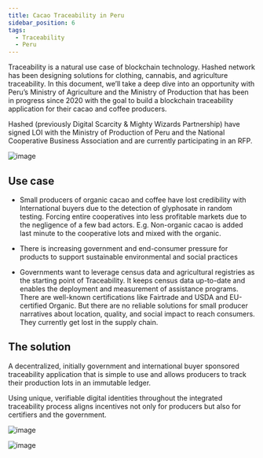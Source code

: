 ```yaml
---
title: Cacao Traceability in Peru
sidebar_position: 6
tags:
  - Traceability
  - Peru
---
```


<head>
  <title>Cacao Traceability in Peru</title>
  <meta charSet="utf-8" />
  <meta property="og:image" content="https://user-images.githubusercontent.com/7217054/204923232-0eb1c975-9011-4657-ae4a-d58116693476.png" />
  <meta property="og:description" content="Traceability allows producers to document their production and improve price competitiveness with international wholesale buyers" />
  <meta property="og:title" content="Hashed Network - Cacao Traceability in Peru" />
  <meta property="og:url" content="https://docs.hashed.network/docs/traceability" />
</head>


Traceability is a natural use case of blockchain technology. Hashed network has been designing solutions for clothing, cannabis, and agriculture traceability. In this document, we’ll take a deep dive into an opportunity with Peru’s Ministry of Agriculture and the Ministry of Production that has been in progress since 2020 with the goal to build a blockchain traceability application for their cacao and coffee producers. 

Hashed (previously Digital Scarcity & Mighty Wizards Partnership) have signed LOI with the Ministry of Production of Peru and the National Cooperative Business Association and are currently participating in an RFP.

![image](https://user-images.githubusercontent.com/7217054/204923232-0eb1c975-9011-4657-ae4a-d58116693476.png)

## Use case

- Small producers of organic cacao and coffee have lost credibility with International buyers due to the detection of glyphosate in random testing. Forcing entire cooperatives into less profitable markets due to the negligence of a few bad actors. E.g. Non-organic cacao is added last minute to the cooperative lots and mixed with the organic.

- There is increasing government and end-consumer pressure for products to support sustainable environmental and social practices

- Governments want to leverage census data and agricultural registries as the starting point of Traceability. It keeps census data up-to-date and enables the deployment and measurement of assistance programs.
There are well-known certifications like Fairtrade and USDA and EU-certified Organic. But there are no reliable solutions for small producer narratives about location, quality, and social impact to reach consumers. They currently get lost in the supply chain. 

## The solution

A decentralized, initially government and international buyer sponsored traceability application that is simple to use and allows producers to track their production lots in an immutable ledger.

Using unique, verifiable digital identities throughout the integrated traceability process aligns incentives not only for producers but also for certifiers and the government.



![image](https://user-images.githubusercontent.com/7217054/204927819-bee0b426-6bc4-40f4-9154-23ceb6285b7c.png)

![image](https://user-images.githubusercontent.com/7217054/204929568-853bd7f3-7246-4180-b8a5-da72b14b68cd.png)




